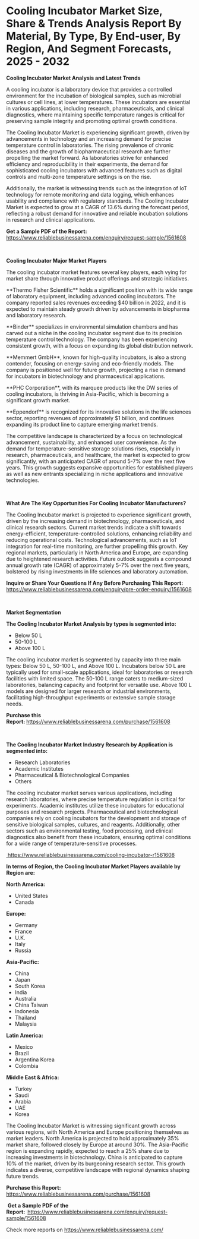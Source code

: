 <p><h1>Cooling Incubator Market Size, Share & Trends Analysis Report By Material, By Type, By End-user, By Region, And Segment Forecasts, 2025 - 2032</h1></p><p><strong>Cooling Incubator Market Analysis and Latest Trends</strong></p>
<p><p>A cooling incubator is a laboratory device that provides a controlled environment for the incubation of biological samples, such as microbial cultures or cell lines, at lower temperatures. These incubators are essential in various applications, including research, pharmaceuticals, and clinical diagnostics, where maintaining specific temperature ranges is critical for preserving sample integrity and promoting optimal growth conditions.</p><p>The Cooling Incubator Market is experiencing significant growth, driven by advancements in technology and an increasing demand for precise temperature control in laboratories. The rising prevalence of chronic diseases and the growth of biopharmaceutical research are further propelling the market forward. As laboratories strive for enhanced efficiency and reproducibility in their experiments, the demand for sophisticated cooling incubators with advanced features such as digital controls and multi-zone temperature settings is on the rise.</p><p>Additionally, the market is witnessing trends such as the integration of IoT technology for remote monitoring and data logging, which enhances usability and compliance with regulatory standards. The Cooling Incubator Market is expected to grow at a CAGR of 13.6% during the forecast period, reflecting a robust demand for innovative and reliable incubation solutions in research and clinical applications.</p></p>
<p><strong>Get a Sample PDF of the Report:&nbsp;</strong> <a href="https://www.reliablebusinessarena.com/enquiry/request-sample/1561608?utm_campaign=2477&utm_medium=2&utm_source=Github&utm_content=ia&utm_term=16022025&utm_id=cooling-incubator">https://www.reliablebusinessarena.com/enquiry/request-sample/1561608</a></p>
<p>&nbsp;</p>
<p><strong>Cooling Incubator Major Market Players</strong></p>
<p><p>The cooling incubator market features several key players, each vying for market share through innovative product offerings and strategic initiatives. </p><p>**Thermo Fisher Scientific** holds a significant position with its wide range of laboratory equipment, including advanced cooling incubators. The company reported sales revenues exceeding $40 billion in 2022, and it is expected to maintain steady growth driven by advancements in biopharma and laboratory research.</p><p>**Binder** specializes in environmental simulation chambers and has carved out a niche in the cooling incubator segment due to its precision temperature control technology. The company has been experiencing consistent growth, with a focus on expanding its global distribution network.</p><p>**Memmert GmbH**, known for high-quality incubators, is also a strong contender, focusing on energy-saving and eco-friendly models. The company is positioned well for future growth, projecting a rise in demand for incubators in biotechnology and pharmaceutical applications. </p><p>**PHC Corporation**, with its marquee products like the DW series of cooling incubators, is thriving in Asia-Pacific, which is becoming a significant growth market. </p><p>**Eppendorf** is recognized for its innovative solutions in the life sciences sector, reporting revenues of approximately $1 billion, and continues expanding its product line to capture emerging market trends.</p><p>The competitive landscape is characterized by a focus on technological advancement, sustainability, and enhanced user convenience. As the demand for temperature-sensitive storage solutions rises, especially in research, pharmaceuticals, and healthcare, the market is expected to grow significantly, with an anticipated CAGR of around 5-7% over the next five years. This growth suggests expansive opportunities for established players as well as new entrants specializing in niche applications and innovative technologies.</p></p>
<p>&nbsp;</p>
<p><strong>What Are The Key Opportunities For Cooling Incubator Manufacturers?</strong></p>
<p><p>The Cooling Incubator market is projected to experience significant growth, driven by the increasing demand in biotechnology, pharmaceuticals, and clinical research sectors. Current market trends indicate a shift towards energy-efficient, temperature-controlled solutions, enhancing reliability and reducing operational costs. Technological advancements, such as IoT integration for real-time monitoring, are further propelling this growth. Key regional markets, particularly in North America and Europe, are expanding due to heightened research activities. Future outlook suggests a compound annual growth rate (CAGR) of approximately 5-7% over the next five years, bolstered by rising investments in life sciences and laboratory automation.</p></p>
<p><strong>Inquire or Share Your Questions If Any Before Purchasing This Report:</strong> <a href="https://www.reliablebusinessarena.com/enquiry/pre-order-enquiry/1561608?utm_campaign=2477&utm_medium=2&utm_source=Github&utm_content=ia&utm_term=16022025&utm_id=cooling-incubator">https://www.reliablebusinessarena.com/enquiry/pre-order-enquiry/1561608</a></p>
<p>&nbsp;</p>
<p><strong>Market Segmentation</strong></p>
<p><strong>The Cooling Incubator Market Analysis by types is segmented into:</strong></p>
<p><ul><li>Below 50 L</li><li>50-100 L</li><li>Above 100 L</li></ul></p>
<p><p>The cooling incubator market is segmented by capacity into three main types: Below 50 L, 50-100 L, and Above 100 L. Incubators below 50 L are typically used for small-scale applications, ideal for laboratories or research facilities with limited space. The 50-100 L range caters to medium-sized laboratories, balancing capacity and footprint for versatile use. Above 100 L models are designed for larger research or industrial environments, facilitating high-throughput experiments or extensive sample storage needs.</p></p>
<p><strong>Purchase this Report:&nbsp;</strong><a href="https://www.reliablebusinessarena.com/purchase/1561608?utm_campaign=2477&utm_medium=2&utm_source=Github&utm_content=ia&utm_term=16022025&utm_id=cooling-incubator">https://www.reliablebusinessarena.com/purchase/1561608</a></p>
<p>&nbsp;</p>
<p><strong>The Cooling Incubator Market Industry Research by Application is segmented into:</strong></p>
<p><ul><li>Research Laboratories</li><li>Academic Institutes</li><li>Pharmaceutical & Biotechnological Companies</li><li>Others</li></ul></p>
<p><p>The cooling incubator market serves various applications, including research laboratories, where precise temperature regulation is critical for experiments. Academic institutes utilize these incubators for educational purposes and research projects. Pharmaceutical and biotechnological companies rely on cooling incubators for the development and storage of sensitive biological samples, cultures, and reagents. Additionally, other sectors such as environmental testing, food processing, and clinical diagnostics also benefit from these incubators, ensuring optimal conditions for a wide range of temperature-sensitive processes.</p></p>
<p><a href="https://www.reliablebusinessarena.com/cooling-incubator-r1561608?utm_campaign=2477&utm_medium=2&utm_source=Github&utm_content=ia&utm_term=16022025&utm_id=cooling-incubator">&nbsp;https://www.reliablebusinessarena.com/cooling-incubator-r1561608</a></p>
<p><strong>In terms of Region, the Cooling Incubator Market Players available by Region are:</strong></p>
<p>
    <p> <strong> North America: </strong>
        <ul>
            <li>United States</li>
            <li>Canada</li>
        </ul>
        </p> 
    <p> <strong> Europe: </strong>
        <ul>
            <li>Germany</li>
            <li>France</li>
            <li>U.K.</li>
            <li>Italy</li>
            <li>Russia</li>
        </ul>
        </p> 
    <p> <strong> Asia-Pacific: </strong>
        <ul>
            <li>China</li>
            <li>Japan</li>
            <li>South Korea</li>
            <li>India</li>
            <li>Australia</li>
            <li>China Taiwan</li>
            <li>Indonesia</li>
            <li>Thailand</li>
            <li>Malaysia</li>
        </ul>
        </p> 
    <p> <strong> Latin America: </strong>
        <ul>
            <li>Mexico</li>
            <li>Brazil</li>
            <li>Argentina Korea</li>
            <li>Colombia</li>
        </ul>
        </p> 
    <p> <strong> Middle East & Africa: </strong>
        <ul>
            <li>Turkey</li>
            <li>Saudi</li>
            <li>Arabia</li>
            <li>UAE</li>
            <li>Korea</li>
        </ul>
    </p>
    </p>
<p><p>The Cooling Incubator Market is witnessing significant growth across various regions, with North America and Europe positioning themselves as market leaders. North America is projected to hold approximately 35% market share, followed closely by Europe at around 30%. The Asia-Pacific region is expanding rapidly, expected to reach a 25% share due to increasing investments in biotechnology. China is anticipated to capture 10% of the market, driven by its burgeoning research sector. This growth indicates a diverse, competitive landscape with regional dynamics shaping future trends.</p></p>
<p><strong>Purchase this Report: </strong><a href="https://www.reliablebusinessarena.com/purchase/1561608?utm_campaign=2477&utm_medium=2&utm_source=Github&utm_content=ia&utm_term=16022025&utm_id=cooling-incubator">https://www.reliablebusinessarena.com/purchase/1561608</a></p>
<p>&nbsp;<strong>Get a Sample PDF of the Report:&nbsp;&nbsp;</strong><a href="https://www.reliablebusinessarena.com/enquiry/request-sample/1561608?utm_campaign=2477&utm_medium=2&utm_source=Github&utm_content=ia&utm_term=16022025&utm_id=cooling-incubator">https://www.reliablebusinessarena.com/enquiry/request-sample/1561608</a></p>
<p><strong></strong></p>
<p>Check more reports on <a href="https://www.reliablebusinessarena.com/?utm_campaign=2477&utm_medium=2&utm_source=Github&utm_content=ia&utm_term=16022025&utm_id=cooling-incubator">https://www.reliablebusinessarena.com/</a></p>